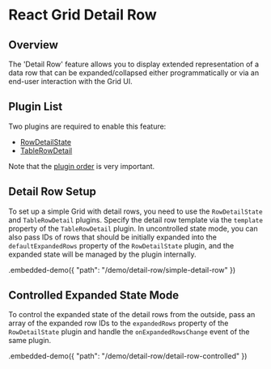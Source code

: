 # React Grid Detail Row

## Overview

The 'Detail Row' feature allows you to display extended representation of a data row that can be expanded/collapsed either programmatically or via an end-user interaction with the Grid UI.

## Plugin List

Two plugins are required to enable this feature:
- [RowDetailState](../reference/row-detail-state.md)
- [TableRowDetail](../reference/table-row-detail.md)

Note that the [plugin order](../README.md#plugin-order) is very important.

## Detail Row Setup

To set up a simple Grid with detail rows, you need to use the `RowDetailState` and `TableRowDetail` plugins. Specify the detail row template via the `template` property of the `TableRowDetail` plugin. In uncontrolled state mode, you can also pass IDs of rows that should be initially expanded into the `defaultExpandedRows` property of the `RowDetailState` plugin, and the expanded state will be managed by the plugin internally.

.embedded-demo({ "path": "/demo/detail-row/simple-detail-row" })

## Controlled Expanded State Mode

To control the expanded state of the detail rows from the outside, pass an array of the expanded row IDs to the `expandedRows` property of the `RowDetailState` plugin and handle the `onExpandedRowsChange` event of the same plugin.

.embedded-demo({ "path": "/demo/detail-row/detail-row-controlled" })
